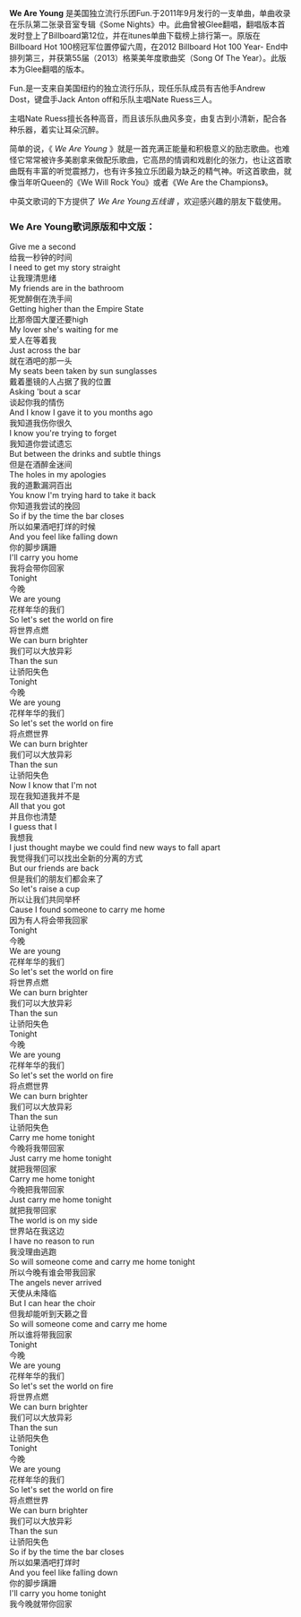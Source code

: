 

**We Are Young** 是美国独立流行乐团Fun.于2011年9月发行的一支单曲，单曲收录在乐队第二张录音室专辑《Some
Nights》中。此曲曾被Glee翻唱，翻唱版本首发时登上了Billboard第12位，并在itunes单曲下载榜上排行第一。原版在Billboard
Hot 100榜冠军位置停留六周，在2012 Billboard Hot 100 Year-
End中排列第三，并获第55届（2013）格莱美年度歌曲奖（Song Of The Year）。此版本为Glee翻唱的版本。

Fun.是一支来自美国纽约的独立流行乐队，现任乐队成员有吉他手Andrew Dost，键盘手Jack Anton off和乐队主唱Nate Ruess三人。

主唱Nate Ruess擅长各种高音，而且该乐队曲风多变，由复古到小清新，配合各种乐器，着实让耳朵沉醉。

简单的说，《 _We Are Young_
》就是一首充满正能量和积极意义的励志歌曲。也难怪它常常被许多美剧拿来做配乐歌曲，它高昂的情调和戏剧化的张力，也让这首歌曲既有丰富的听觉震撼力，也有许多独立乐团最为缺乏的精气神。听这首歌曲，就像当年听Queen的《We
Will Rock You》或者《We Are the Champions》。

中英文歌词的下方提供了 _We Are Young五线谱_ ，欢迎感兴趣的朋友下载使用。

### We Are Young歌词原版和中文版：

Give me a second  
给我一秒钟的时间  
I need to get my story straight  
让我理清思绪  
My friends are in the bathroom  
死党醉倒在洗手间  
Getting higher than the Empire State  
比那帝国大厦还要high  
My lover she's waiting for me  
爱人在等着我  
Just across the bar  
就在酒吧的那一头  
My seats been taken by sun sunglasses  
戴着墨镜的人占据了我的位置  
Asking 'bout a scar  
谈起你我的情伤  
And I know I gave it to you months ago  
我知道我伤你很久  
I know you're trying to forget  
我知道你尝试遗忘  
But between the drinks and subtle things  
但是在酒醉金迷间  
The holes in my apologies  
我的道歉漏洞百出  
You know I'm trying hard to take it back  
你知道我尝试的挽回  
So if by the time the bar closes  
所以如果酒吧打烊的时候  
And you feel like falling down  
你的脚步蹒跚  
I'll carry you home  
我将会带你回家  
Tonight  
今晚  
We are young  
花样年华的我们  
So let's set the world on fire  
将世界点燃  
We can burn brighter  
我们可以大放异彩  
Than the sun  
让骄阳失色  
Tonight  
今晚  
We are young  
花样年华的我们  
So let's set the world on fire  
将点燃世界  
We can burn brighter  
我们可以大放异彩  
Than the sun  
让骄阳失色  
Now I know that I'm not  
现在我知道我并不是  
All that you got  
并且你也清楚  
I guess that I  
我想我  
I just thought maybe we could find new ways to fall apart  
我觉得我们可以找出全新的分离的方式  
But our friends are back  
但是我们的朋友们都会来了  
So let's raise a cup  
所以让我们共同举杯  
Cause I found someone to carry me home  
因为有人将会带我回家  
Tonight  
今晚  
We are young  
花样年华的我们  
So let's set the world on fire  
将世界点燃  
We can burn brighter  
我们可以大放异彩  
Than the sun  
让骄阳失色  
Tonight  
今晚  
We are young  
花样年华的我们  
So let's set the world on fire  
将点燃世界  
We can burn brighter  
我们可以大放异彩  
Than the sun  
让骄阳失色  
Carry me home tonight  
今晚将我带回家  
Just carry me home tonight  
就把我带回家  
Carry me home tonight  
今晚把我带回家  
Just carry me home tonight  
就把我带回家  
The world is on my side  
世界站在我这边  
I have no reason to run  
我没理由逃跑  
So will someone come and carry me home tonight  
所以今晚有谁会带我回家  
The angels never arrived  
天使从未降临  
But I can hear the choir  
但我却能听到天籁之音  
So will someone come and carry me home  
所以谁将带我回家  
Tonight  
今晚  
We are young  
花样年华的我们  
So let's set the world on fire  
将世界点燃  
We can burn brighter  
我们可以大放异彩  
Than the sun  
让骄阳失色  
Tonight  
今晚  
We are young  
花样年华的我们  
So let's set the world on fire  
将点燃世界  
We can burn brighter  
我们可以大放异彩  
Than the sun  
让骄阳失色  
So if by the time the bar closes  
所以如果酒吧打烊时  
And you feel like falling down  
你的脚步蹒跚  
I'll carry you home tonight  
我今晚就带你回家

